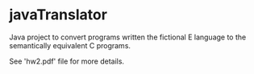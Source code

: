 # javaTranslator
Java project to convert programs written the fictional E language to the semantically equivalent C programs. 

See 'hw2.pdf' file for more details. 
